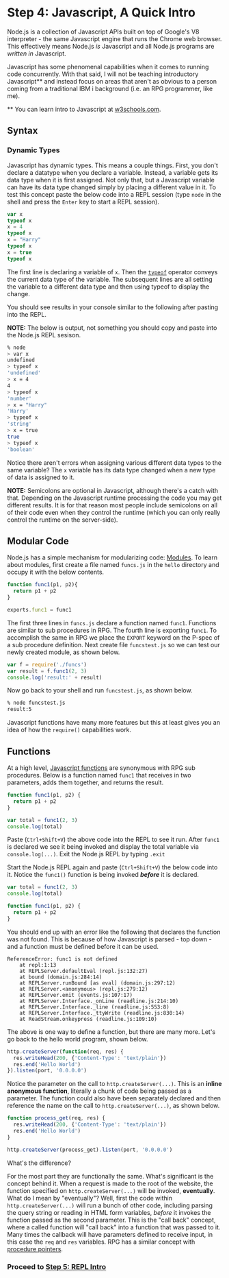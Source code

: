 # Step 4: Javascript, A Quick Intro

Node.js is a collection of Javascript APIs built on top of Google's V8 interpreter - the same Javascript engine that runs the Chrome web browser. This effectively means Node.js _is_ Javascript and all Node.js programs are _written in_ Javascript.

Javascript has some phenomenal capabilities when it comes to running code concurrently. With that said, I will not be teaching introductory Javascript\*\* and instead focus on areas that aren't as obvious to a person coming from a traditional IBM i background \(i.e. an RPG programmer, like me\).

\*\* You can learn intro to Javascript at [w3schools.com](http://www.w3schools.com/js/default.asp).

## Syntax

### Dynamic Types

Javascript has dynamic types. This means a couple things. First, you don't declare a datatype when you declare a variable. Instead, a variable gets its data type when it is first assigned. Not only that, but a Javascript variable can have its data type changed simply by placing a different value in it. To test this concept paste the below code into a REPL session \(type `node` in the shell and press the `Enter` key to start a REPL session\).

```javascript
var x
typeof x
x = 4
typeof x
x = "Harry"
typeof x
x = true
typeof x
```

The first line is declaring a variable of `x`. Then the [`typeof`](https://developer.mozilla.org/en-US/docs/Web/JavaScript/Reference/Operators/typeof) operator conveys the current data type of the variable. The subsequent lines are all setting the variable to a different data type and then using typeof to display the change.

You should see results in your console similar to the following after pasting into the REPL.

**NOTE:** The below is output, not something you should copy and paste into the Node.js REPL sesison.

```bash
% node
> var x
undefined
> typeof x
'undefined'
> x = 4
4
> typeof x
'number'
> x = "Harry"
'Harry'
> typeof x
'string'
> x = true
true
> typeof x
'boolean'
```

Notice there aren't errors when assigning various different data types to the same variable? The `x` variable has its data type changed when a new type of data is assigned to it.

**NOTE:** Semicolons are optional in Javascript, although there's a catch with that. Depending on the Javascript runtime processing the code you may get different results. It is for that reason most people include semicolons on all of their code even when they control the runtime \(which you can only really control the runtime on the server-side\).

## Modular Code

Node.js has a simple mechanism for modularizing code: [Modules](https://nodejs.org/api/modules.html). To learn about modules, first create a file named `funcs.js` in the `hello` directory and occupy it with the below contents.

```javascript
function func1(p1, p2){
  return p1 + p2
}

exports.func1 = func1
```

The first three lines in `funcs.js` declare a function named `func1`. Functions are similar to sub procedures in RPG. The fourth line is exporting `func1`. To accomplish the same in RPG we place the `EXPORT` keyword on the P-spec of a sub procedure definition. Next create file `funcstest.js` so we can test our newly created module, as shown below.

```javascript
var f = require('./funcs')
var result = f.func1(2, 3)
console.log('result:' + result)
```

Now go back to your shell and run `funcstest.js`, as shown below.

```bash
% node funcstest.js
result:5
```

Javascript functions have many more features but this at least gives you an idea of how the `require()` capabilities work.

## Functions

At a high level, [Javascript functions](http://www.w3schools.com/js/js_function_definition.asp) are synonymous with RPG sub procedures. Below is a function named `func1` that receives in two parameters, adds them together, and returns the result.

```javascript
function func1(p1, p2) {
  return p1 + p2
}

var total = func1(2, 3)
console.log(total)
```

Paste \(`Ctrl+Shift+V`\) the above code into the REPL to see it run. After `func1` is declared we see it being invoked and display the total variable via `console.log(...)`. Exit the Node.js REPL by typing `.exit`

Start the Node.js REPL again and paste \(`Ctrl+Shift+V`\) the below code into it. Notice the `func1()` function is being invoked _**before**_ it is declared.

```javascript
var total = func1(2, 3)
console.log(total)

function func1(p1, p2) {
  return p1 + p2
}
```

You should end up with an error like the following that declares the function was not found. This is because of how Javascript is parsed - top down - and a function must be defined before it can be used.

```text
ReferenceError: func1 is not defined
    at repl:1:13
    at REPLServer.defaultEval (repl.js:132:27)
    at bound (domain.js:284:14)
    at REPLServer.runBound [as eval] (domain.js:297:12)
    at REPLServer.<anonymous> (repl.js:279:12)
    at REPLServer.emit (events.js:107:17)
    at REPLServer.Interface._onLine (readline.js:214:10)
    at REPLServer.Interface._line (readline.js:553:8)
    at REPLServer.Interface._ttyWrite (readline.js:830:14)
    at ReadStream.onkeypress (readline.js:109:10)
```

The above is one way to define a function, but there are many more. Let's go back to the hello world program, shown below.

```javascript
http.createServer(function(req, res) {
  res.writeHead(200, {'Content-Type': 'text/plain'})
  res.end('Hello World')
}).listen(port, '0.0.0.0')
```

Notice the parameter on the call to `http.createServer(...)`. This is an **inline anonymous function**, literally a chunk of code being passed as a parameter. The function could also have been separately declared and then reference the name on the call to `http.createServer(...)`, as shown below.

```javascript
function process_get(req, res) {
  res.writeHead(200, {'Content-Type': 'text/plain'})
  res.end('Hello World')
}

http.createServer(process_get).listen(port, '0.0.0.0')
```

What's the difference?

For the most part they are functionally the same. What's significant is the concept behind it. When a request is made to the root of the website, the function specified on `http.createServer(...)` will be invoked, **eventually**. What do I mean by "eventually"? Well, first the code within `http.createServer(...)` will run a bunch of other code, including parsing the query string or reading in HTML form variables, _before_ it invokes the function passed as the second parameter. This is the "call back" concept, where a called function will "call back" into a function that was passed to it. Many times the callback will have parameters defined to receive input, in this case the `req` and `res` variables. RPG has a similar concept with [procedure pointers](http://www.ibm.com/developerworks/ibmi/library/i-rpg-pointers/).

### Proceed to [Step 5: REPL Intro](step-5-npm-the-package-manager.md)